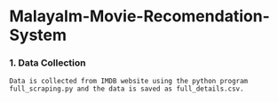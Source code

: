 # Malayalm-Movie-Recomendation-System

### 1. Data Collection

    Data is collected from IMDB website using the python program full_scraping.py and the data is saved as full_details.csv.
